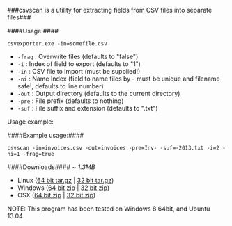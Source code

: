 ###csvscan is a utility for extracting fields from CSV files into separate files###

####Usage:####

`csvexporter.exe -in=somefile.csv`

- `-frag` : Overwrite files (defaults to "false")
- `-i` : Index of field to export (defaults to "1")
- `-in` : CSV file to import (must be supplied!)
- `-ni` : Name Index (field to name files by - must be unique and filename safe!, defaults to line number)
- `-out` : Output directory (defaults to the current directory)
- `-pre` : File prefix (defaults to nothing)
- `-suf` : File suffix and extension (defaults to ".txt")

Usage example: 

####Example usage:####

`csvscan -in=invoices.csv -out=invoices -pre=Inv- -suf=-2013.txt -i=2 -ni=1 -frag=true`

####Downloads####
*~ 1.3MB*
- Linux ([64 bit tar.gz][3] | [32 bit tar.gz][4])
- Windows ([64 bit zip][5] | [32 bit zip][6])
- OSX ([64 bit zip][7] | [32 bit zip][8])

NOTE: This program has been tested on Windows 8 64bit, and Ubuntu 13.04

[3]: http://downloads.intermer.net/csvscan/bin/linux_amd64/csvscan_linux_amd64.tar.gz
[4]: http://downloads.intermer.net/csvscan/bin/linux_386/csvscan_linux_386.tar.gz
[5]: http://downloads.intermer.net/csvscan/bin/windows_amd64/csvscan_windows_amd64.zip
[6]: http://downloads.intermer.net/csvscan/bin/windows_386/csvscan_windows_386.zip
[7]: http://downloads.intermer.net/csvscan/bin/darwin_amd64/csvscan_darwin_amd64.zip
[8]: http://downloads.intermer.net/csvscan/bin/darwin_386/csvscan_darwin_386.zip
[8]: http://downloads.intermer.net/csvscan/bin/darwin_386/csvscan_darwin_386.zip